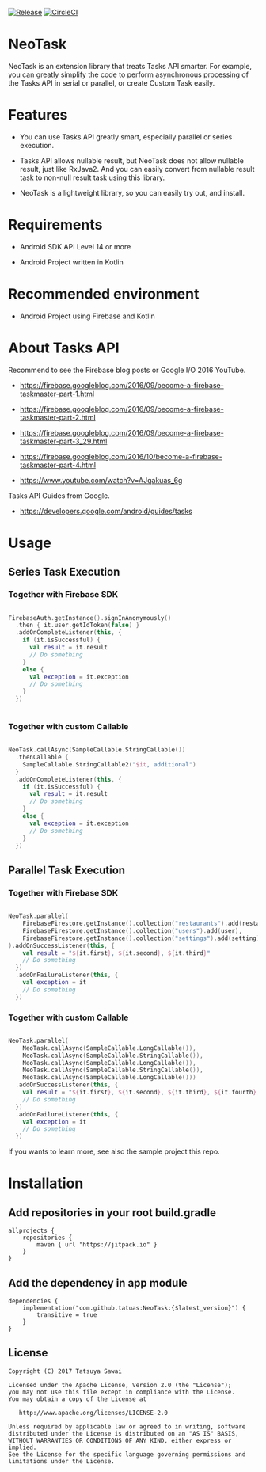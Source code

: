 [![Release](https://jitpack.io/v/tatuas/NeoTask.svg)](https://jitpack.io/#tatuas/NeoTask)
[![CircleCI](https://circleci.com/gh/tatuas/NeoTask/tree/master.svg?style=shield)](https://circleci.com/gh/tatuas/NeoTask/tree/master)

# NeoTask

NeoTask is an extension library that treats Tasks API smarter. For example, you can greatly simplify the code to perform asynchronous processing of the Tasks API in serial or parallel, or create Custom Task easily.

# Features

- You can use Tasks API greatly smart, especially parallel or series execution.

- Tasks API allows nullable result, but NeoTask does not allow nullable result, just like RxJava2. And you can easily convert from nullable result task to non-null result task using this library.

- NeoTask is a lightweight library, so you can easily try out, and install.

# Requirements

- Android SDK API Level 14 or more

- Android Project written in Kotlin

# Recommended environment

- Android Project using Firebase and Kotlin

# About Tasks API

Recommend to see the Firebase blog posts or Google I/O 2016 YouTube.

- https://firebase.googleblog.com/2016/09/become-a-firebase-taskmaster-part-1.html

- https://firebase.googleblog.com/2016/09/become-a-firebase-taskmaster-part-2.html

- https://firebase.googleblog.com/2016/09/become-a-firebase-taskmaster-part-3_29.html

- https://firebase.googleblog.com/2016/10/become-a-firebase-taskmaster-part-4.html

- https://www.youtube.com/watch?v=AJqakuas_6g

Tasks API Guides from Google.

- https://developers.google.com/android/guides/tasks

# Usage

## Series Task Execution

### Together with Firebase SDK

```kotlin

FirebaseAuth.getInstance().signInAnonymously()
  .then { it.user.getIdToken(false) }
  .addOnCompleteListener(this, {
    if (it.isSuccessful) {
      val result = it.result
      // Do something
    }
    else {
      val exception = it.exception
      // Do something
    }
  })
  
```

### Together with custom Callable

```kotlin

NeoTask.callAsync(SampleCallable.StringCallable())
  .thenCallable {
    SampleCallable.StringCallable2("$it, additional")
  }
  .addOnCompleteListener(this, {
    if (it.isSuccessful) {
      val result = it.result
      // Do something
    }
    else {
      val exception = it.exception
      // Do something
    }
  })

```

## Parallel Task Execution

### Together with Firebase SDK

```kotlin

NeoTask.parallel(
    FirebaseFirestore.getInstance().collection("restaurants").add(restaurant1),
    FirebaseFirestore.getInstance().collection("users").add(user),
    FirebaseFirestore.getInstance().collection("settings").add(setting)
).addOnSuccessListener(this, {
    val result = "${it.first}, ${it.second}, ${it.third}"
    // Do something
  })
  .addOnFailureListener(this, {
    val exception = it
    // Do something
  })

```

### Together with custom Callable

```kotlin

NeoTask.parallel(
    NeoTask.callAsync(SampleCallable.LongCallable()),
    NeoTask.callAsync(SampleCallable.StringCallable()),
    NeoTask.callAsync(SampleCallable.LongCallable()),
    NeoTask.callAsync(SampleCallable.StringCallable()),
    NeoTask.callAsync(SampleCallable.LongCallable()))
  .addOnSuccessListener(this, {
    val result = "${it.first}, ${it.second}, ${it.third}, ${it.fourth}, ${it.five}"
    // Do something
  })
  .addOnFailureListener(this, {
    val exception = it
    // Do something
  })

```

If you wants to learn more, see also the sample project this repo.

# Installation

## Add repositories in your root build.gradle

```
allprojects {
    repositories {
        maven { url "https://jitpack.io" }
    }
}
```

## Add the dependency in app module

```
dependencies {
    implementation("com.github.tatuas:NeoTask:{$latest_version}") {
        transitive = true
    }
}
```

License
-------

    Copyright (C) 2017 Tatsuya Sawai

    Licensed under the Apache License, Version 2.0 (the "License");
    you may not use this file except in compliance with the License.
    You may obtain a copy of the License at

       http://www.apache.org/licenses/LICENSE-2.0

    Unless required by applicable law or agreed to in writing, software
    distributed under the License is distributed on an "AS IS" BASIS,
    WITHOUT WARRANTIES OR CONDITIONS OF ANY KIND, either express or implied.
    See the License for the specific language governing permissions and
    limitations under the License.
